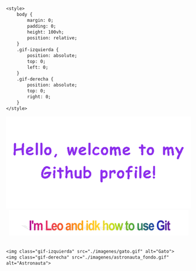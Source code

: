     <style>
        body {
            margin: 0;
            padding: 0;
            height: 100vh;
            position: relative;
        }
        .gif-izquierda {
            position: absolute;
            top: 0;
            left: 0;
        }
        .gif-derecha {
            position: absolute;
            top: 0;
            right: 0;
        }
    </style>
<!-- Header Principal -->
<div align="center">
  <img src="./imagenes/welcome.gif" style="max-width: 100%;" alt="Welcome to my Github Profile" />
  <img height="70" alt="My name is Leo and idk how to use Git" src="./imagenes/Im.png" />
  <br />
  <br />
<div>
<div>
  <!-- Footer -->
  <div align="left">
<body>

    <img class="gif-izquierda" src="./imagenes/gato.gif" alt="Gato">
    <img class="gif-derecha" src="./imagenes/astronauta_fondo.gif" alt="Astronauta">
  </body>
  
<br />